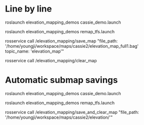 # Line by line

roslaunch elevation_mapping_demos cassie_demo.launch

roslaunch elevation_mapping_demos remap_tfs.launch

rosservice call /elevation_mapping/save_map "file_path: '/home/youngji/workspace/maps/cassie2/elevation_map_full1.bag' 
topic_name: 'elevation_map'"

rosservice call /elevation_mapping/clear_map

# Automatic submap savings


roslaunch elevation_mapping_demos cassie_demo.launch

roslaunch elevation_mapping_demos remap_tfs.launch

rosservice call /elevation_mapping/save_and_clear_map "file_path: '/home/youngji/workspace/maps/cassie2/elevation/'"
